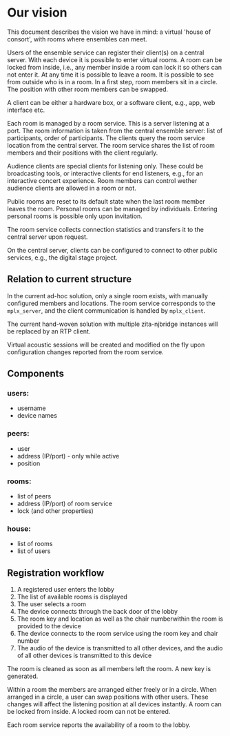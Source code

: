 # Our vision

This document describes the vision we have in mind: a virtual 'house
of consort', with rooms where ensembles can meet.

Users of the ensemble service can register their client(s) on a
central server. With each device it is possible to enter virtual
rooms. A room can be locked from inside, i.e., any member inside a
room can lock it so others can not enter it. At any time it is
possible to leave a room. It is possible to see from outside who is in
a room. In a first step, room members sit in a circle. The position
with other room members can be swapped.

A client can be either a hardware box, or a software client, e.g.,
app, web interface etc.

Each room is managed by a room service. This is a server listening at
a port. The room information is taken from the central ensemble
server: list of participants, order of participants. The clients query
the room service location from the central server. The room service
shares the list of room members and their positions with the client
regularly.

Audience clients are special clients for listening only. These could
be broadcasting tools, or interactive clients for end listeners, e.g.,
for an interactive concert experience. Room members can control wether
audience clients are allowed in a room or not.

Public rooms are reset to its default state when the last room member
leaves the room. Personal rooms can be managed by individuals.
Entering personal rooms is possible only upon invitation.

The room service collects connection statistics and transfers it to
the central server upon request.

On the central server, clients can be configured to connect to other
public services, e.g., the digital stage project.


## Relation to current structure

In the current ad-hoc solution, only a single room exists, with
manually configured members and locations. The room service
corresponds to the `mplx_server`, and the client communication is
handled by `mplx_client`.

The current hand-woven solution with multiple zita-njbridge instances
will be replaced by an RTP client.

Virtual acoustic sessions will be created and modified on the fly upon
configuration changes reported from the room service.

## Components

### users:

* username
* device names

### peers:

* user
* address (IP/port) - only while active
* position

### rooms:

* list of peers
* address (IP/port) of room service
* lock (and other properties)

### house:

* list of rooms
* list of users

## Registration workflow

1. A registered user enters the lobby
2. The list of available rooms is displayed
3. The user selects a room
4. The device connects through the back door of the lobby
5. The room key and location as well as the chair numberwithin the room is provided to the device
6. The device connects to the room service using the room key and chair number
7. The audio of the device is transmitted to all other devices, and the audio of all other devices is transmitted to this device

The room is cleaned as soon as all members left the room. A new key is generated.

Within a room the members are arranged either freely or in a circle. When arranged in a circle, a user can swap positions with other users. These changes will affect the listening position at all devices instantly. A room can be locked from inside. A locked room can not be entered.

Each room service reports the availability of a room to the lobby.